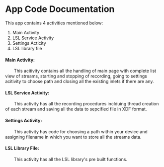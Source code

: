 # App Code Documentation

This app contains 4 activities mentioned below: 

1. Main Activity
2. LSL Service Activity
3. Settings Acticity
4. LSL library file

#### Main Activity: 
&emsp;&emsp;This acitivity contains all the handling of main page with complete list view of streams, starting and stopping of recording, going to settings acitivity to choose path and closing all the existing inlets if there are any. 

#### LSL Service Activity: 
&emsp;&emsp;This activity has all the recording procedures inclduing thread creation of each stream and saving all the data to sepcified file in XDF format. 

#### Settings Activity: 
&emsp;&emsp;This activity has code for choosing a path within your device and assigning filename in which you want to store all the streams data. 

#### LSL Library File: 
&emsp;&emsp;This activity has all the LSL library's pre built functions. 
